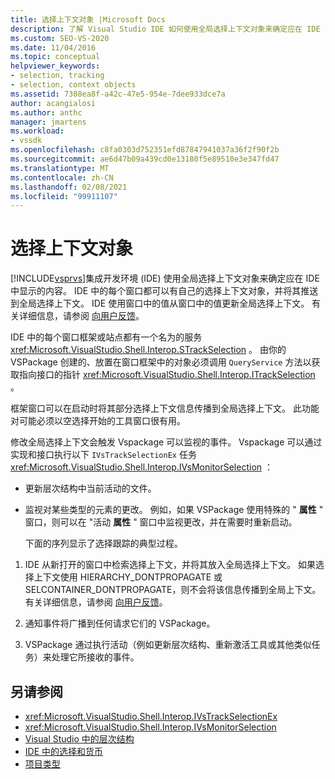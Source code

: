 ```yaml
---
title: 选择上下文对象 |Microsoft Docs
description: 了解 Visual Studio IDE 如何使用全局选择上下文对象来确定应在 IDE 中显示的内容。
ms.custom: SEO-VS-2020
ms.date: 11/04/2016
ms.topic: conceptual
helpviewer_keywords:
- selection, tracking
- selection, context objects
ms.assetid: 7308ea8f-a42c-47e5-954e-7dee933dce7a
author: acangialosi
ms.author: anthc
manager: jmartens
ms.workload:
- vssdk
ms.openlocfilehash: c8fa0303d752351efd87847941037a36f2f90f2b
ms.sourcegitcommit: ae6d47b09a439cd0e13180f5e89510e3e347fd47
ms.translationtype: MT
ms.contentlocale: zh-CN
ms.lasthandoff: 02/08/2021
ms.locfileid: "99911107"
---
```

# <a name="selection-context-objects"></a>选择上下文对象
[!INCLUDE[vsprvs](../../code-quality/includes/vsprvs_md.md)]集成开发环境 (IDE) 使用全局选择上下文对象来确定应在 IDE 中显示的内容。 IDE 中的每个窗口都可以有自己的选择上下文对象，并将其推送到全局选择上下文。 IDE 使用窗口中的值从窗口中的值更新全局选择上下文。 有关详细信息，请参阅 [向用户反馈](../../extensibility/internals/feedback-to-the-user.md)。

 IDE 中的每个窗口框架或站点都有一个名为的服务 <xref:Microsoft.VisualStudio.Shell.Interop.STrackSelection> 。 由你的 VSPackage 创建的、放置在窗口框架中的对象必须调用 `QueryService` 方法以获取指向接口的指针 <xref:Microsoft.VisualStudio.Shell.Interop.ITrackSelection> 。

 框架窗口可以在启动时将其部分选择上下文信息传播到全局选择上下文。 此功能对可能必须以空选择开始的工具窗口很有用。

 修改全局选择上下文会触发 Vspackage 可以监视的事件。 Vspackage 可以通过实现和接口执行以下 `IVsTrackSelectionEx` 任务 <xref:Microsoft.VisualStudio.Shell.Interop.IVsMonitorSelection> ：

- 更新层次结构中当前活动的文件。

- 监视对某些类型的元素的更改。 例如，如果 VSPackage 使用特殊的 " **属性** " 窗口，则可以在 "活动 **属性** " 窗口中监视更改，并在需要时重新启动。

  下面的序列显示了选择跟踪的典型过程。

1. IDE 从新打开的窗口中检索选择上下文，并将其放入全局选择上下文。 如果选择上下文使用 HIERARCHY_DONTPROPAGATE 或 SELCONTAINER_DONTPROPAGATE，则不会将该信息传播到全局上下文。 有关详细信息，请参阅 [向用户反馈](../../extensibility/internals/feedback-to-the-user.md)。

2. 通知事件将广播到任何请求它们的 VSPackage。

3. VSPackage 通过执行活动（例如更新层次结构、重新激活工具或其他类似任务）来处理它所接收的事件。

## <a name="see-also"></a>另请参阅
- <xref:Microsoft.VisualStudio.Shell.Interop.IVsTrackSelectionEx>
- <xref:Microsoft.VisualStudio.Shell.Interop.IVsMonitorSelection>
- [Visual Studio 中的层次结构](../../extensibility/internals/hierarchies-in-visual-studio.md)
- [IDE 中的选择和货币](../../extensibility/internals/selection-and-currency-in-the-ide.md)
- [项目类型](../../extensibility/internals/project-types.md)
